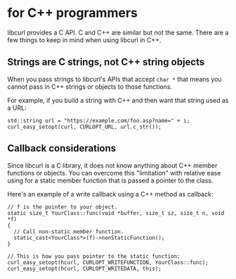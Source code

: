 # for C++ programmers

libcurl provides a C API. C and C++ are similar but not the same. There are a
few things to keep in mind when using libcurl in C++.

## Strings are C strings, not C++ string objects

When you pass strings to libcurl's APIs that accept `char *` that means you
cannot pass in C++ strings or objects to those functions.

For example, if you build a string with C++ and then want that string used as
a URL:

    std::string url = "https://example.com/foo.asp?name=" + i;
    curl_easy_setopt(curl, CURLOPT_URL, url.c_str());

## Callback considerations

Since libcurl is a C library, it does not know anything about C++ member
functions or objects. You can overcome this "limitation" with relative ease
using for a static member function that is passed a pointer to the class.

Here's an example of a write callback using a C++ method as callback:

    // f is the pointer to your object.
    static size_t YourClass::func(void *buffer, size_t sz, size_t n, void *f)
    {
      // Call non-static member function.
      static_cast<YourClass*>(f)->nonStaticFunction();
    }

    // This is how you pass pointer to the static function:
    curl_easy_setopt(hcurl, CURLOPT_WRITEFUNCTION, YourClass::func);
    curl_easy_setopt(hcurl, CURLOPT_WRITEDATA, this);
